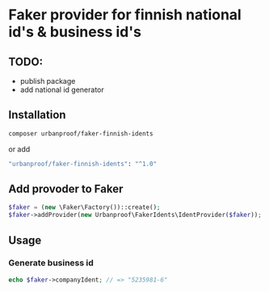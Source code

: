 # Faker provider for finnish national id's & business id's


## TODO:
- publish package
- add national id generator

## Installation

```sh
composer urbanproof/faker-finnish-idents
```
or add
```sh
"urbanproof/faker-finnish-idents": "^1.0"
```

## Add provoder to Faker
```php
$faker = (new \Faker\Factory())::create();
$faker->addProvider(new Urbanproof\FakerIdents\IdentProvider($faker));
```

## Usage

### Generate business id
```php
echo $faker->companyIdent; // => "5235981-6"
```
